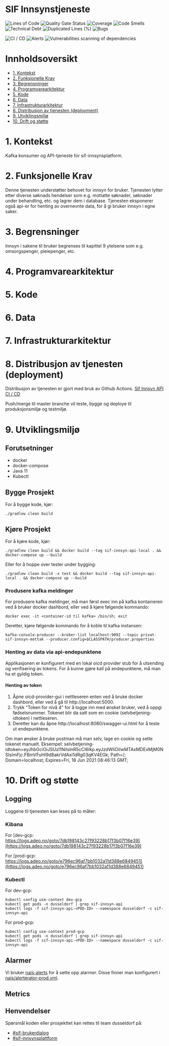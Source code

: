 # SIF Innsynstjeneste
![Lines of Code](https://sonarcloud.io/api/project_badges/measure?project=navikt_sif-innsyn-api&metric=ncloc)
![Quality Gate Status](https://sonarcloud.io/api/project_badges/measure?project=navikt_sif-innsyn-api&metric=alert_status)
![Coverage](https://sonarcloud.io/api/project_badges/measure?project=navikt_sif-innsyn-api&metric=coverage)
![Code Smells](https://sonarcloud.io/api/project_badges/measure?project=navikt_sif-innsyn-api&metric=code_smells)
![Technical Debt](https://sonarcloud.io/api/project_badges/measure?project=navikt_sif-innsyn-api&metric=sqale_index)
![Duplicated Lines (%)](https://sonarcloud.io/api/project_badges/measure?project=navikt_sif-innsyn-api&metric=duplicated_lines_density)
![Bugs](https://sonarcloud.io/api/project_badges/measure?project=navikt_k9-brukerdialog-api&metric=bugs)

![CI / CD](https://github.com/navikt/sif-innsyn-api/workflows/CI%20/%20CD/badge.svg)
![Alerts](https://github.com/navikt/sif-innsyn-api/workflows/Alerts/badge.svg)
![Vulnerabilities scanning of dependencies](https://github.com/navikt/sif-innsyn-api/workflows/Vulnerabilities%20scanning%20of%20dependencies/badge.svg)

# Innholdsoversikt
* [1. Kontekst](#1-kontekst)
* [2. Funksjonelle Krav](#2-funksjonelle-krav)
* [3. Begrensninger](#3-begrensninger)
* [4. Programvarearkitektur](#5-programvarearkitektur)
* [5. Kode](#6-kode)
* [6. Data](#7-data)
* [7. Infrastrukturarkitektur](#8-infrastrukturarkitektur)
* [8. Distribusjon av tjenesten (deployment)](#9-distribusjon-av-tjenesten-deployment)
* [9. Utviklingsmiljø](#10-utviklingsmilj)
* [10. Drift og støtte](#11-drift-og-sttte)

# 1. Kontekst
Kafka konsumer og API-tjeneste for sif-innsynsplatform.

# 2. Funksjonelle Krav
Denne tjenesten understøtter behovet for innsyn for bruker.
Tjenesten lytter etter diverse søknads hendelser som e.g. mottatte søknader, søknader under behandling, etc. og lagrer dem  i database.
Tjenesten eksponerer også api-er for henting av overnevnte data, for å gi bruker innsyn i egne saker.

# 3. Begrensninger
Innsyn i sakene til bruker begrenses til kapittel 9 ytelsene som e.g. omsorgspenger, pleiepenger, etc.

# 4. Programvarearkitektur

# 5. Kode

# 6. Data

# 7. Infrastrukturarkitektur

# 8. Distribusjon av tjenesten (deployment)
Distribusjon av tjenesten er gjort med bruk av Github Actions.
[Sif Innsyn API CI / CD](https://github.com/navikt/sif-innsyn-api/actions)

Push/merge til master branche vil teste, bygge og deploye til produksjonsmiljø og testmiljø.

# 9. Utviklingsmiljø
## Forutsetninger
* docker
* docker-compose
* Java 11
* Kubectl

## Bygge Prosjekt
For å bygge kode, kjør:

```shell script
./gradlew clean build
```

## Kjøre Prosjekt
For å kjøre kode, kjør:

```shell script
./gradlew clean build && docker build --tag sif-innsyn-api-local . && docker-compose up --build
```

Eller for å hoppe over tester under bygging:
```shell script
./gradlew clean build -x test && docker build --tag sif-innsyn-api-local . && docker-compose up --build
```

### Produsere kafka meldinger
For produsere kafka meldinger, må man først exec inn på kafka kontaineren ved å bruker docker dashbord, eller ved å kjøre følgende kommando:
```shell script
docker exec -it <container-id til kafka> /bin/sh; exit
```

Deretter, kjøre følgende kommando for å koble til kafka instansen:
```shell script
kafka-console-producer --broker-list localhost:9092 --topic privat-sif-innsyn-mottak --producer.config=$CLASSPATH/producer.properties
```

### Henting av data via api-endepunktene
Applikasjonen er konfigurert med en lokal oicd provider stub for å utsending og verifisering av tokens. For å kunne gjøre kall på endepunktene, må man ha et gyldig token.

#### Henting av token
1. Åpne oicd-provider-gui i nettleseren enten ved å bruke docker dashbord, eller ved å gå til http://localhost:5000.
2. Trykk "Token for nivå 4" for å logge inn med ønsket bruker, ved å oppgi fødselsnummer. Tokenet blir da satt som en cookie (selvbetjening-idtoken) i nettleseren.
3. Deretter kan du åpne http://localhost:8080/swagger-ui.html for å teste ut endepunktene.

Om man ønsker å bruke postman må man selv, lage en cookie og sette tokenet manuelt. Eksempel:
selvbetjening-idtoken=eyJhbGciOiJSUzI1NiIsInR5cCI6Ikp.eyJzdWIiOiIwMTAxMDExMjM0NSIsImFjc.FBmVFuHI9d8akrVdAxi1dRg03qKV4EGk; Path=/; Domain=localhost; Expires=Fri, 18 Jun 2021 08:46:13 GMT;

# 10. Drift og støtte
## Logging
Loggene til tjenesten kan leses på to måter:

### Kibana
For [dev-gcp: https://logs.adeo.no/goto/7db198143c27f93228b17f3b07f16e39](https://logs.adeo.no/goto/7db198143c27f93228b17f3b07f16e39)

For [prod-gcp: https://logs.adeo.no/goto/e796ec96af7bb1032a11d388e6849451](https://logs.adeo.no/goto/e796ec96af7bb1032a11d388e6849451)

### Kubectl
For dev-gcp:
```shell script
kubectl config use-context dev-gcp
kubectl get pods -n dusseldorf | grep sif-innsyn-api
kubectl logs -f sif-innsyn-api-<POD-ID> --namespace dusseldorf -c sif-innsyn-api
```

For prod-gcp:
```shell script
kubectl config use-context prod-gcp
kubectl get pods -n dusseldorf | grep sif-innsyn-api
kubectl logs -f sif-innsyn-api-<POD-ID> --namespace dusseldorf -c sif-innsyn-api
```

## Alarmer
Vi bruker [nais-alerts](https://doc.nais.io/observability/alerts) for å sette opp alarmer. Disse finner man konfigurert i [nais/alerterator-prod.yml](nais/alerterator-prod.yml).

## Metrics

## Henvendelser
Spørsmål koden eller prosjekttet kan rettes til team dusseldorf på:
* [\#sif-brukerdialog](https://nav-it.slack.com/archives/CQ7QKSHJR)
* [\#sif-innsynsplattform](https://nav-it.slack.com/archives/C013ZJTKUNB)


